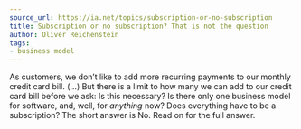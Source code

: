 ```yaml
---
source_url: https://ia.net/topics/subscription-or-no-subscription
title: Subscription or no subscription? That is not the question
author: Oliver Reichenstein
tags:
- business model
---
```


As customers, we don’t like to add more recurring payments to our monthly credit card bill. (...) But there is a limit to how many we can add to our credit card bill before we ask: Is this necessary? Is there only one business model for software, and, well, for *anything* now? Does everything have to be a subscription? The short answer is No. Read on for the full answer.
